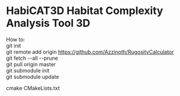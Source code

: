 HabiCAT3D
Habitat Complexity Analysis Tool 3D
=====

How to:<br />
git init<br />
git remote add origin https://github.com/Azzinoth/RugosityCalculator<br />
git fetch --all --prune<br />
git pull origin master<br />
git submodule init<br />
git submodule update<br />

cmake CMakeLists.txt